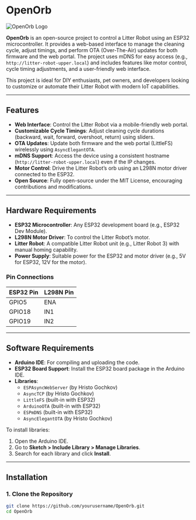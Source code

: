 # OpenOrb

![OpenOrb Logo](https://i.ibb.co/DDrHsK5C/image.jpg) <!-- Replace with the actual path to your logo once created -->

**OpenOrb** is an open-source project to control a Litter Robot using an ESP32 microcontroller. It provides a web-based interface to manage the cleaning cycle, adjust timings, and perform OTA (Over-The-Air) updates for both firmware and the web portal. The project uses mDNS for easy access (e.g., `http://litter-robot-upper.local`) and includes features like motor control, cycle timing adjustments, and a user-friendly web interface.

This project is ideal for DIY enthusiasts, pet owners, and developers looking to customize or automate their Litter Robot with modern IoT capabilities.

---

## Features

- **Web Interface**: Control the Litter Robot via a mobile-friendly web portal.
- **Customizable Cycle Timings**: Adjust cleaning cycle durations (backward, wait, forward, overshoot, return) using sliders.
- **OTA Updates**: Update both firmware and the web portal (LittleFS) wirelessly using `AsyncElegantOTA`.
- **mDNS Support**: Access the device using a consistent hostname (`http://litter-robot-upper.local`) even if the IP changes.
- **Motor Control**: Drive the Litter Robot’s orb using an L298N motor driver connected to the ESP32.
- **Open Source**: Fully open-source under the MIT License, encouraging contributions and modifications.

---

## Hardware Requirements

- **ESP32 Microcontroller**: Any ESP32 development board (e.g., ESP32 Dev Module).
- **L298N Motor Driver**: To control the Litter Robot’s motor.
- **Litter Robot**: A compatible Litter Robot unit (e.g., Litter Robot 3) with manual homing capability.
- **Power Supply**: Suitable power for the ESP32 and motor driver (e.g., 5V for ESP32, 12V for the motor).

### Pin Connections
| ESP32 Pin | L298N Pin |
|-----------|-----------|
| GPIO5     | ENA       |
| GPIO18    | IN1       |
| GPIO19    | IN2       |

---

## Software Requirements

- **Arduino IDE**: For compiling and uploading the code.
- **ESP32 Board Support**: Install the ESP32 board package in the Arduino IDE.
- **Libraries**:
  - `ESPAsyncWebServer` (by Hristo Gochkov)
  - `AsyncTCP` (by Hristo Gochkov)
  - `LittleFS` (built-in with ESP32)
  - `ArduinoOTA` (built-in with ESP32)
  - `ESPmDNS` (built-in with ESP32)
  - `AsyncElegantOTA` (by Hristo Gochkov)

To install libraries:
1. Open the Arduino IDE.
2. Go to **Sketch > Include Library > Manage Libraries**.
3. Search for each library and click **Install**.

---

## Installation

### 1. Clone the Repository
```bash
git clone https://github.com/yourusername/OpenOrb.git
cd OpenOrb
